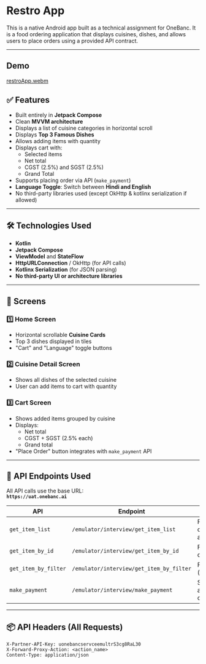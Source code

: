 # Restro App

This is a native Android app built as a technical assignment for OneBanc. It is a food ordering application that displays cuisines, dishes, and allows users to place orders using a provided API contract.

---

## Demo

[restroApp.webm](https://github.com/user-attachments/assets/b25aab64-f0ff-4b4b-bb96-5cef0d49b6f0)

## ✅ Features

- Built entirely in **Jetpack Compose**
- Clean **MVVM architecture**
- Displays a list of cuisine categories in horizontal scroll
- Displays **Top 3 Famous Dishes**
- Allows adding items with quantity
- Displays cart with:
  - Selected items
  - Net total
  - CGST (2.5%) and SGST (2.5%)
  - Grand Total
- Supports placing order via API (`make_payment`)
- **Language Toggle**: Switch between **Hindi and English**
- No third-party libraries used (except OkHttp & kotlinx serialization if allowed)

---

## 🛠️ Technologies Used

- **Kotlin**
- **Jetpack Compose**
- **ViewModel** and **StateFlow**
- **HttpURLConnection** / OkHttp (for API calls)
- **Kotlinx Serialization** (for JSON parsing)
- **No third-party UI or architecture libraries**

---

## 📱 Screens

### 1️⃣ Home Screen
- Horizontal scrollable **Cuisine Cards**
- Top 3 dishes displayed in tiles
- "Cart" and "Language" toggle buttons

### 2️⃣ Cuisine Detail Screen
- Shows all dishes of the selected cuisine
- User can add items to cart with quantity

### 3️⃣ Cart Screen
- Shows added items grouped by cuisine
- Displays:
  - Net total
  - CGST + SGST (2.5% each)
  - Grand total
- "Place Order" button integrates with `make_payment` API

---

## 🔗 API Endpoints Used

All API calls use the base URL:  
**`https://uat.onebanc.ai`**

| API                 | Endpoint                                | Purpose                      |
|---------------------|------------------------------------------|-------------------------------|
| `get_item_list`     | `/emulator/interview/get_item_list`      | Fetch cuisine categories and dishes |
| `get_item_by_id`    | `/emulator/interview/get_item_by_id`     | Fetch dish details by ID     |
| `get_item_by_filter`| `/emulator/interview/get_item_by_filter` | Filter dishes (price/rating) |
| `make_payment`      | `/emulator/interview/make_payment`       | Submit cart and place order  |

---

## 📦 API Headers (All Requests)

```http
X-Partner-API-Key: uonebancservceemultrS3cg8RaL30
X-Forward-Proxy-Action: <action_name>
Content-Type: application/json
